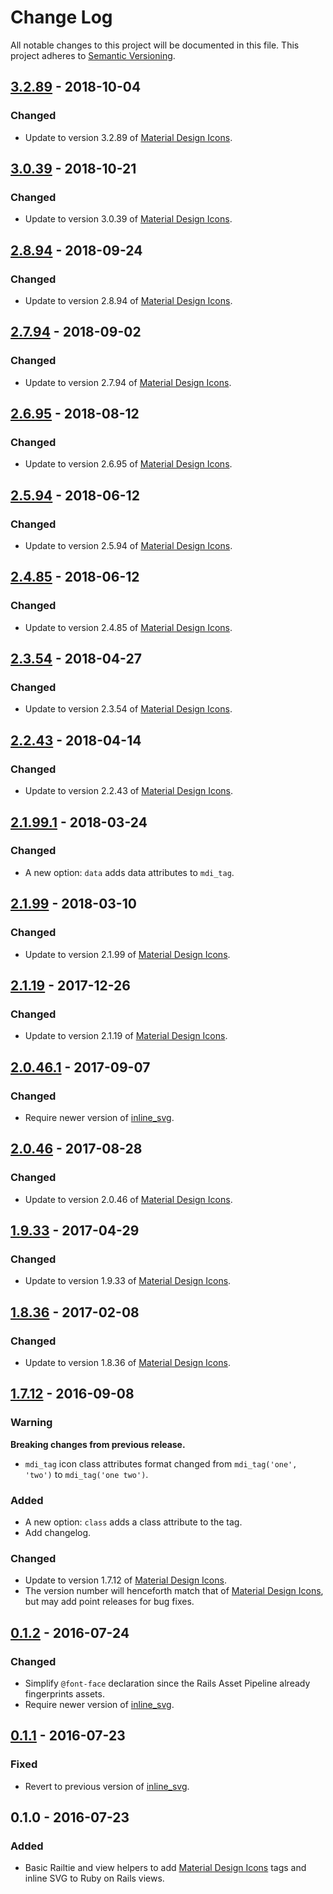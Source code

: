 # Change Log
All notable changes to this project will be documented in this file.
This project adheres to [Semantic Versioning](http://semver.org/).

## [3.2.89] - 2018-10-04
### Changed
- Update to version 3.2.89 of [Material Design Icons][mdi].

## [3.0.39] - 2018-10-21
### Changed
- Update to version 3.0.39 of [Material Design Icons][mdi].

## [2.8.94] - 2018-09-24
### Changed
- Update to version 2.8.94 of [Material Design Icons][mdi].

## [2.7.94] - 2018-09-02
### Changed
- Update to version 2.7.94 of [Material Design Icons][mdi].

## [2.6.95] - 2018-08-12
### Changed
- Update to version 2.6.95 of [Material Design Icons][mdi].

## [2.5.94] - 2018-06-12
### Changed
- Update to version 2.5.94 of [Material Design Icons][mdi].

## [2.4.85] - 2018-06-12
### Changed
- Update to version 2.4.85 of [Material Design Icons][mdi].

## [2.3.54] - 2018-04-27
### Changed
- Update to version 2.3.54 of [Material Design Icons][mdi].

## [2.2.43] - 2018-04-14
### Changed
- Update to version 2.2.43 of [Material Design Icons][mdi].

## [2.1.99.1] - 2018-03-24
### Changed
- A new option: `data` adds data attributes to `mdi_tag`.

## [2.1.99] - 2018-03-10
### Changed
- Update to version 2.1.99 of [Material Design Icons][mdi].

## [2.1.19] - 2017-12-26
### Changed
- Update to version 2.1.19 of [Material Design Icons][mdi].

## [2.0.46.1] - 2017-09-07
### Changed
- Require newer version of [inline_svg].

## [2.0.46] - 2017-08-28
### Changed
- Update to version 2.0.46 of [Material Design Icons][mdi].

## [1.9.33] - 2017-04-29
### Changed
- Update to version 1.9.33 of [Material Design Icons][mdi].

## [1.8.36] - 2017-02-08
### Changed
- Update to version 1.8.36 of [Material Design Icons][mdi].

## [1.7.12] - 2016-09-08
### Warning
**Breaking changes from previous release.**
- `mdi_tag` icon class attributes format changed from `mdi_tag('one', 'two')` to `mdi_tag('one two')`.

### Added
- A new option: `class` adds a class attribute to the tag.
- Add changelog.

### Changed
- Update to version 1.7.12 of [Material Design Icons][mdi].
- The version number will henceforth match that of [Material Design Icons][mdi], but may add point releases for bug fixes.

## [0.1.2] - 2016-07-24
### Changed
- Simplify `@font-face` declaration since the Rails Asset Pipeline already fingerprints assets.
- Require newer version of [inline_svg].

## [0.1.1] - 2016-07-23
### Fixed
- Revert to previous version of [inline_svg].

## 0.1.0 - 2016-07-23
### Added
- Basic Railtie and view helpers to add [Material Design Icons][mdi] tags and inline SVG to Ruby on Rails views.

[3.2.89]: https://github.com/barrymieny/material_design_icons/compare/v3.0.39...v3.2.89
[3.0.39]: https://github.com/barrymieny/material_design_icons/compare/v2.8.94...v3.0.39
[2.8.94]: https://github.com/barrymieny/material_design_icons/compare/v2.7.94...v2.8.94
[2.7.94]: https://github.com/barrymieny/material_design_icons/compare/v2.6.95...v2.7.94
[2.6.95]: https://github.com/barrymieny/material_design_icons/compare/v2.5.94...v2.6.95
[2.5.94]: https://github.com/barrymieny/material_design_icons/compare/v2.4.85...v2.5.94
[2.4.85]: https://github.com/barrymieny/material_design_icons/compare/v2.3.54...v2.4.85
[2.3.54]: https://github.com/barrymieny/material_design_icons/compare/v2.2.43...v2.3.54
[2.2.43]: https://github.com/barrymieny/material_design_icons/compare/v2.1.99.1...v2.2.43
[2.1.99.1]: https://github.com/barrymieny/material_design_icons/compare/v2.1.99...v2.1.99.1
[2.1.99]: https://github.com/barrymieny/material_design_icons/compare/v2.1.19...v2.1.99
[2.1.19]: https://github.com/barrymieny/material_design_icons/compare/v2.0.46.1...v2.1.19
[2.0.46.1]: https://github.com/barrymieny/material_design_icons/compare/v2.0.46...v2.0.46.1
[2.0.46]: https://github.com/barrymieny/material_design_icons/compare/v1.9.33...v2.0.46
[1.9.33]: https://github.com/barrymieny/material_design_icons/compare/v1.8.36...v1.9.33
[1.8.36]: https://github.com/barrymieny/material_design_icons/compare/v1.7.12...v1.8.36
[1.7.12]: https://github.com/barrymieny/material_design_icons/compare/v0.1.2...v1.7.12
[0.1.2]: https://github.com/barrymieny/material_design_icons/compare/v0.1.1...v0.1.2
[0.1.1]: https://github.com/barrymieny/material_design_icons/compare/v0.1.0...v0.1.1
[mdi]: http://materialdesignicons.com
[inline_svg]: https://github.com/jamesmartin/inline_svg
